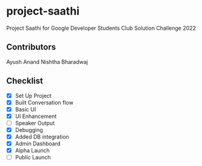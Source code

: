 # project-saathi
Project Saathi for Google Developer Students Club Solution Challenge 2022

## Contributors
Ayush Anand
Nishtha Bharadwaj

## Checklist
- [x] Set Up Project
- [x] Built Conversation flow
- [x] Basic UI
- [x] UI Enhancement
- [ ] Speaker Output
- [x] Debugging
- [x] Added DB integration
- [x] Admin Dashboard
- [x] Alpha Launch
- [ ] Public Launch

